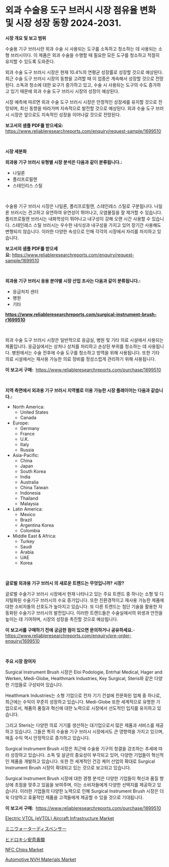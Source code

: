 <p><h1>외과 수술용 도구 브러시 시장 점유율 변화 및 시장 성장 동향 2024-2031.</h1></p><p><strong>시장 개요 및 보고 범위</strong></p>
<p><p>수술용 기구 브러시란 외과 수술 시 사용되는 도구를 소독하고 청소하는 데 사용되는 소형 브러시이다. 이 제품은 외과 수술을 수행할 때 필요한 모든 도구를 청소하고 적절히 유지할 수 있도록 도와준다. </p><p>외과 수술 도구 브러시 시장은 현재 10.4%의 연평균 성장률로 성장할 것으로 예상된다. 최근 수술 도구 브러시 시장의 동향을 고려할 때 이 업종은 계속해서 성장할 것으로 전망된다. 소독과 청소에 대한 요구가 증가하고 있고, 수술 시 사용되는 도구의 수도 증가하고 있기 때문에 외과 수술 도구 브러시 시장의 성장이 예상된다.</p><p>시장 예측에 따르면 외과 수술 도구 브러시 시장은 안정적인 성장세를 유지할 것으로 전망되며, 최신 동향을 따라가며 지속적으로 발전할 것으로 예상된다. 외과 수술 도구 브러시 시장은 앞으로도 지속적인 성장을 이어나갈 것으로 전망된다.</p></p>
<p><strong>보고서의 샘플 PDF를 받으세요:</strong> <a href="https://www.reliableresearchreports.com/enquiry/request-sample/1699510">https://www.reliableresearchreports.com/enquiry/request-sample/1699510</a></p>
<p>&nbsp;</p>
<p><strong>시장 세분화</strong></p>
<p><strong>외과용 기구 브러시 유형별 시장 분석은 다음과 같이 분류됩니다.:</strong></p>
<p><ul><li>나일론</li><li>폴리프로필렌</li><li>스테인리스 스틸</li></ul></p>
<p>&nbsp;</p>
<p><p>수술용 기구 브러시 시장은 나일론, 폴리프로필렌, 스테인레스 스틸로 구분됩니다. 나일론 브러시는 견고하고 유연하여 유연성이 뛰어나고, 오염물질을 잘 제거할 수 있습니다. 폴리프로필렌 브러시는 내화학성이 뛰어나고 내구성이 강해 오랜 시간 사용할 수 있습니다. 스테인레스 스틸 브러시는 우수한 내식성과 내구성을 가지고 있어 장기간 사용해도 변형되지 않습니다. 이러한 다양한 속성으로 인해 각각의 시장에서 자리를 차지하고 있습니다.</p></p>
<p><strong>보고서의 샘플 PDF를 받으세요:</strong>&nbsp;<a href="https://www.reliableresearchreports.com/enquiry/request-sample/1699510">https://www.reliableresearchreports.com/enquiry/request-sample/1699510</a></p>
<p>&nbsp;</p>
<p><strong> 외과용 기구 브러시 응용 분야별 시장 산업 조사는 다음과 같이 분류됩니다.:</strong></p>
<p><ul><li>응급처치 센터</li><li>병원</li><li>기타</li></ul></p>
<p><strong><a href="https://www.reliableresearchreports.com/surgical-instrument-brush-r1699510">https://www.reliableresearchreports.com/surgical-instrument-brush-r1699510</a></strong></p>
<p>&nbsp;</p>
<p><p>외과 수술 도구 브러시 시장은 일반적으로 응급실, 병원 및 기타 의료 시설에서 사용되는 제품입니다. 응급실에서는 상처나 상처를 처리하고 손상된 부위를 청소하는 데 사용됩니다. 병원에서는 수술 전후에 수술 도구를 청소하고 방역을 위해 사용됩니다. 또한 기타 의료 시설에서는 재사용 가능한 의료 장비를 정성스럽게 관리하기 위해 사용됩니다.</p></p>
<p><strong>이 보고서 구매:</strong>&nbsp; <a href="https://www.reliableresearchreports.com/purchase/1699510">https://www.reliableresearchreports.com/purchase/1699510</a></p>
<p>&nbsp;</p>
<p><strong>지역 측면에서 외과용 기구 브러시 지역별로 이용 가능한 시장 플레이어는 다음과 같습니다.:</strong></p>
<p><ul>
    <li>
        North America:
        <ul>
            <li>United States</li>
            <li>Canada</li>
        </ul>
    </li>
    <li>
        Europe:
        <ul>
            <li>Germany</li>
            <li>France</li>
            <li>U.K.</li>
            <li>Italy</li>
            <li>Russia</li>
        </ul>
    </li>
    <li>
        Asia-Pacific:
        <ul>
            <li>China</li>
            <li>Japan</li>
            <li>South Korea</li>
            <li>India</li>
            <li>Australia</li>
            <li>China Taiwan</li>
            <li>Indonesia</li>
            <li>Thailand</li>
            <li>Malaysia</li>
        </ul>
    </li>
    <li>
        Latin America:
        <ul>
            <li>Mexico</li>
            <li>Brazil</li>
            <li>Argentina Korea</li>
            <li>Colombia</li>
        </ul>
    </li>
    <li>
        Middle East & Africa:
        <ul>
            <li>Turkey</li>
            <li>Saudi</li>
            <li>Arabia</li>
            <li>UAE</li>
            <li>Korea</li>
        </ul>
    </li>
    </ul></p>
<p>&nbsp;</p>
<p><strong>글로벌 외과용 기구 브러시 의 새로운 트렌드는 무엇입니까? 시장?</strong></p>
<p><p>글로벌 수술기구 브러시 시장에서 현재 나타나고 있는 주요 트렌드 중 하나는 소형 및 디지털화된 수술기구 브러시의 수요 증가입니다. 또한 친환경적이고 재사용 가능한 제품에 대한 소비자들의 선호도가 높아지고 있습니다. 또 다른 트렌드는 첨단 기술을 활용한 자동화된 수술기구 브러시의 발전입니다. 이러한 트렌드들은 수술실에서의 위생과 안전을 높이는 데 기여하며, 시장의 성장을 촉진할 것으로 예상됩니다.</p></p>
<p><strong>이 보고서를 구매하기 전에 궁금한 점이 있으면 문의하거나 공유하세요.</strong>- <a href="https://www.reliableresearchreports.com/enquiry/pre-order-enquiry/1699510">https://www.reliableresearchreports.com/enquiry/pre-order-enquiry/1699510</a></p>
<p>&nbsp;</p>
<p><strong>주요 시장 참여자</strong></p>
<p><p>Surgical Instrument Brush 시장은 Eloi Podologie, Entrhal Medical, Hager and Werken, Medi-Globe, Healthmark Industries, Key Surgical, Steris와 같은 다양한 기업들로 구성되어 있습니다. </p><p>Healthmark Industries는 소형 기업으로 전자 기기 건설에 전문화된 업체 중 하나로, 최근에는 수익이 꾸준히 성장하고 있습니다. Medi-Globe 또한 세계적으로 유명한 기업으로서, 제품의 품질과 혁신에 대한 노력으로 시장에서 선도적인 입지를 유지하고 있습니다. </p><p>그리고 Steris는 다양한 의료 기기를 생산하는 대기업으로서 많은 제품과 서비스를 제공하고 있습니다. 그들은 특히 수술용 기구 브러시 시장에서도 큰 영향력을 가지고 있으며, 매출 수익 역시 안정적으로 증가하고 있습니다.</p><p>Surgical Instrument Brush 시장은 최근에 수술용 기구의 청결을 강조하는 추세에 따라 성장하고 있습니다. 소독 및 살균의 중요성이 부각되고 있어, 다양한 기업들이 혁신적인 제품을 개발하고 있습니다. 또한 전 세계적인 건강 케어 산업의 확대로 Surgical Instrument Brush 시장이 확대되고 있는 것으로 보고되고 있습니다.</p><p>Surgical Instrument Brush 시장에 대한 경쟁 분석은 다양한 기업들이 혁신과 품질 향상에 초점을 맞추고 있음을 보여주며, 이는 소비자들에게 다양한 선택지를 제공하고 있습니다. 이러한 기업들의 다양한 노력으로 인해 Surgical Instrument Brush 시장은 더욱 다양하고 효율적인 제품을 고객들에게 제공할 수 있을 것으로 기대됩니다.</p></p>
<p><strong>이 보고서 구매:</strong>&nbsp;&nbsp;<a href="https://www.reliableresearchreports.com/purchase/1699510">https://www.reliableresearchreports.com/purchase/1699510</a></p>
<p><p><a href="https://www.linkedin.com/pulse/electric-vtol-evtol-aircraft-infrastructure-market-size-trends-nr58e?trackingId=oPUu8048PP4JJQqmx8CIpg%3D%3D">Electric VTOL (eVTOL) Aircraft Infrastructure Market</a></p><p><a href="https://medium.com/@matteills7854/%E3%83%9F%E3%83%8B%E3%82%A6%E3%82%A9%E3%83%BC%E3%82%BF%E3%83%BC%E3%83%87%E3%82%A3%E3%82%B9%E3%83%9A%E3%83%B3%E3%82%B5%E3%83%BC%E5%B8%82%E5%A0%B4-%E7%AB%B6%E4%BA%89%E5%88%86%E6%9E%90-%E5%B8%82%E5%A0%B4%E3%83%88%E3%83%AC%E3%83%B3%E3%83%89-2031%E5%B9%B4%E3%81%BE%E3%81%A7%E3%81%AE%E4%BA%88%E6%B8%AC-e908ed07a4f4">ミニウォーターディスペンサー</a></p><p><a href="https://medium.com/@jefferyyan895/%E3%83%92%E3%83%89%E3%83%AD%E3%82%AD%E3%82%B7%E3%83%99%E3%83%B3%E3%82%BE%E3%82%A8%E3%83%BC%E3%83%88%E5%B8%82%E5%A0%B4-%E5%B8%82%E5%A0%B4cagr-%E5%B8%82%E5%A0%B4%E3%83%88%E3%83%AC%E3%83%B3%E3%83%89-%E3%81%8A%E3%82%88%E3%81%B3%E6%88%90%E9%95%B7%E6%88%A6%E7%95%A5%E3%81%AB%E9%96%A2%E3%81%99%E3%82%8B%E6%B4%9E%E5%AF%9F-295939e5aef5">ヒドロキシ安息香酸</a></p><p><a href="https://github.com/nicholepatriciadoylenwnrjr0/Market-Research-Report-List-1/blob/main/nfc-chips-market.md">NFC Chips Market</a></p><p><a href="https://www.linkedin.com/pulse/automotive-nvh-materials-market-provides-comprehensive-analysis-zrqbe?trackingId=2BvUq7WdeLn6Ho5OEwR4Gg%3D%3D">Automotive NVH Materials Market</a></p></p>